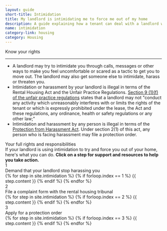 ```yaml
---
layout: guide
short-title: Intimidation
title: My landlord is intimidating me to force me out of my home
description: A guide explaining how a tenant can deal with a landlord who is using intimidation to force them out of their home.
name: intimidation
category-link: housing
category: Housing
---
```

<div class="did-you-know">
  <div class="title">
    <i class="fa fa-question-circle fa-fw" aria-hidden="true"></i> Know your rights
  </div>
  <hr>
  <div class="content">
    <ul class="fa-ul">
      <li>
        <i class="fa-li fa fa-gavel"></i>A landlord may try to intimidate you through calls, messages or other ways to make you feel uncomfortable or scared as a tactic to get you to move out. The landlord may also get someone else to intimidate, harass or threaten you.
      </li>
      <li>
        <i class="fa-li fa fa-gavel"></i>Intimidation or harassment by your landlord is illegal in terms of the Rental Housing Act and the Unfair Practice Regulations. <a href="https://www.westerncape.gov.za/text/2006/5/rental_hous_trib_unfairpractice_regulations.pdf">Section 9 (1)(f) of the unfair practice regulations</a> states that a landlord may not "conduct any activity which unreasonably interferes with or limits the rights of the tenant or which is expressly prohibited under the lease, the Act and these regulations, any ordinance, health or safety regulations or any other law;"
      </li>
      <li>
        <i class="fa-li fa fa-gavel"></i>Intimidation and harassment by any person is illegal in terms of the <a href="http://www.justice.gov.za/legislation/acts/2011-017.pdf">Protection from Harassment Act</a>. Under section 2(1) of this act, any person who is facing harassment may file a protection order.
      </li>
    </ul>
    <a class="btn btn-primary show-extra"><i class="fa fa-caret-down" aria-hidden="true"></i> Your full rights and responsibilities</a>
  </div>
</div>

<div class="guide panel-group" id="accordion" role="tablist" aria-multiselectable="true">
  <div class="description">If your landlord is using intimidation to try and force you out of your home, here's what you can do. <b class="hidden-print">Click on a step for support and resources to help you take action.</b></div>
  <div class="panel single-step">
    <div class="panel-heading title-box" role="tab" id="headingOne">
      <div role="button" data-toggle="collapse" data-parent="#accordion" href="#collapseOne" aria-expanded="true" aria-controls="collapseOne">
        <div class="circle">1</div>
        <div class="title">Demand that your landlord stop harassing you</div>
      </div>
    </div>
    <div id="collapseOne" class="panel-collapse collapse in" role="tabpanel" aria-labelledby="headingOne">
      <div class="panel-body">
        {% for step in site.intimidation %}
          {% if forloop.index == 1 %}
            {{ step.content }}
          {% endif %}
        {% endfor %}
      </div>
    </div>
  </div>
  <div class="panel single-step">
    <div class="panel-heading title-box" role="tab" id="headingTwo">
      <div role="button" data-toggle="collapse" data-parent="#accordion" href="#collapseTwo" aria-expanded="true" aria-controls="collapseTwo">
        <div class="circle">2</div>
        <div class="title">File a complaint form with the rental housing tribunal</div>
      </div>
    </div>
    <div id="collapseTwo" class="panel-collapse collapse" role="tabpanel" aria-labelledby="headingTwo">
      <div class="panel-body">
        {% for step in site.intimidation %}
          {% if forloop.index == 2 %}
            {{ step.content }}
          {% endif %}
        {% endfor %}
      </div>
    </div>
  </div>
  <div class="panel single-step">
    <div class="panel-heading title-box" role="tab" id="headingThree">
      <div role="button" data-toggle="collapse" data-parent="#accordion" href="#collapseThree" aria-expanded="true" aria-controls="collapseThree">
        <div class="circle">3</div>
        <div class="title">Apply for a protection order</div>
      </div>
    </div>
    <div id="collapseThree" class="panel-collapse collapse" role="tabpanel" aria-labelledby="headingThree">
      <div class="panel-body">
        {% for step in site.intimidation %}
          {% if forloop.index == 3 %}
            {{ step.content }}
          {% endif %}
        {% endfor %}
      </div>
    </div>
  </div>
</div>
